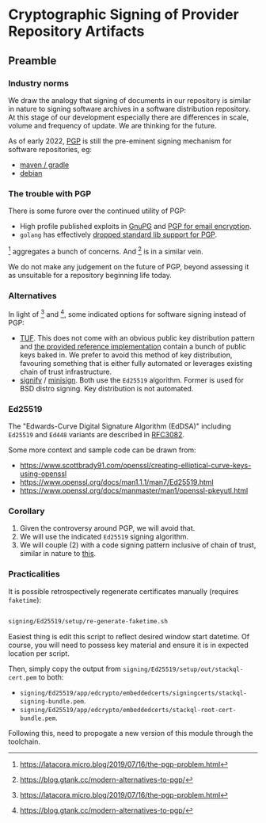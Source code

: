 
# Cryptographic Signing of Provider Repository Artifacts 

## Preamble

### Industry norms

We draw the analogy that signing of documents in our repository is similar in nature to signing software archives in a software distribution repository.  At this stage of our development especially there are differences in scale, volume and frequency of update.  We are thinking for the future.

As of early 2022, [PGP](https://en.wikipedia.org/wiki/Pretty_Good_Privacy) is still the pre-eminent signing mechanism for software repositories, eg:

- [maven / gradle](https://central.sonatype.org/publish/requirements/#sign-files-with-gpgpgp)
- [debian](https://www.debian.org/doc/manuals/securing-debian-manual/deb-pack-sign.en.html) 

### The trouble with PGP

There is some furore over the continued utility of PGP:

- High profile published exploits in [GnuPG](https://bugs.chromium.org/p/project-zero/issues/detail?id=2145) and [PGP for email encryption](https://www.usenix.org/system/files/conference/usenixsecurity18/sec18-poddebniak.pdf).
- `golang` has effectively [dropped standard lib support for PGP](https://golang.org/issue/44226).

[^1] aggregates a bunch of concerns.  And [^2] is in a similar vein.

We do not make any judgement on the future of PGP, beyond assessing it as unsuitable for a repository beginning life today.

[^1]: https://latacora.micro.blog/2019/07/16/the-pgp-problem.html
[^2]: https://blog.gtank.cc/modern-alternatives-to-pgp/

### Alternatives

In light of [^1] and [^2], some indicated options for software signing instead of PGP:

- [TUF](https://theupdateframework.io/).  This does not come with an obvious public key distribution pattern and [the provided reference implementation](https://github.com/theupdateframework/python-tuf) contain a bunch of public keys baked in.  We prefer to avoid this method of key distribution, favouring something that is either fully automated or leverages existing chain of trust infrastructure.
- [signify](https://www.openbsd.org/papers/bsdcan-signify.html) / [minisign](https://jedisct1.github.io/minisign/).  Both use the `Ed25519` algorithm.  Former is used for BSD distro signing.  Key distribution is not automated.


### Ed25519

The "Edwards-Curve Digital Signature Algorithm (EdDSA)" including `Ed25519` and `Ed448` variants are described in [RFC3082](https://datatracker.ietf.org/doc/html/rfc8032).


Some more context and sample code can be drawn from:

- https://www.scottbrady91.com/openssl/creating-elliptical-curve-keys-using-openssl
- https://www.openssl.org/docs/man1.1.1/man7/Ed25519.html
- https://www.openssl.org/docs/manmaster/man1/openssl-pkeyutl.html


### Corollary

1. Given the controversy around PGP, we will avoid that.
2. We will use the indicated `Ed25519` signing algorithm.
3. We will couple (2) with a code signing pattern inclusive of chain of trust, similar in nature to [this](https://www.digicert.com/signing/code-signing-certificates#Code-Signing).

### Practicalities

It is possible retrospectively regenerate certificates manually (requires `faketime`):

```bash

signing/Ed25519/setup/re-generate-faketime.sh

```

Easiest thing is edit this script to reflect desired window start datetime.  Of course, you will need to possess key material and ensure it is in expected location per script.

Then, simply copy the output from `signing/Ed25519/setup/out/stackql-cert.pem` to both:

- `signing/Ed25519/app/edcrypto/embeddedcerts/signingcerts/stackql-signing-bundle.pem`.
- `signing/Ed25519/app/edcrypto/embeddedcerts/stackql-root-cert-bundle.pem`.

Following this, need to propogate a new version of this module through the toolchain.
